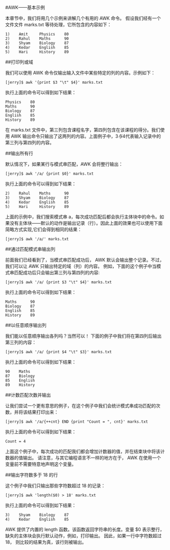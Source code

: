 #AWK——基本示例  

本章节中，我们将用几个示例来讲解几个有用的 AWK 命令。 假设我们经有一个文件文件 marks.txt 等待处理，它所包含的内容如下：  

```
1)    Amit     Physics    80
2)    Rahul    Maths      90
3)    Shyam    Biology    87
4)    Kedar    English    85
5)    Hari     History    89
```  

##打印列或域  

我们可以使用 AWK 命令仅输出输入文件中某些特定的列的内容。示例如下：  

```
[jerry]$ awk '{print $3 "\t" $4}' marks.txt
```  

执行上面的命令可以得到如下结果：
  
```
Physics    80
Maths      90
Biology    87
English    85
History    89
```  

在 marks.txt 文件中，第三列包含课程名字，第四列包含在该课程的得分。我们使用 AWK 输出命令只输出了这两列的内容。上面例子中，$3与$4代表输入记录中的第三列与第四列的内容。  

##输出所有行  

默认情况下，如果某行与模式串匹配，AWK 会将整行输出：  

```
[jerry]$ awk '/a/ {print $0}' marks.txt
```  

执行上面的命令可以得到如下结果：

```
2)    Rahul    Maths      90
3)    Shyam    Biology    87
4)    Kedar    English    85
5)    Hari     History    89
```  

上面的示例中，我们搜索模式串 a，每次成功匹配后都会执行主体块中的命令。如果没有主体块——默认的动作是输出记录（行）。因此上面的效果也可以使用下面简略方式实现,它们会得到相同的结果：  

```
[jerry]$ awk '/a/' marks.txt
```  

##通过匹配模式串输出列  

前面我们已经看到了，当模式串匹配成功后， AWK 默认会输出整个记录。不过，我们可以让 AWK 只输出特定的域（列）的内容。 例如，下面的这个例子中当模式串匹配成功后只会输出第三列与第四列的内容:  

```
[jerry]$ awk '/a/ {print $3 "\t" $4}' marks.txt
```  

执行上面的命令可以得到如下结果：  

```
Maths      90
Biology    87
English    85
History    89
```  

##以任意顺序输出列  

我们能以任意顺序输出各列吗？当然可以！ 下面的例子中我们将在第四列后输出第三列的内容：  

```
[jerry]$ awk '/a/ {print $4 "\t" $3}' marks.txt
```  

执行上面的命令可以得到如下结果：  

```
90    Maths
87    Biology
85    English
89    History
```  

##计数匹配次数并输出  

让我们尝试一个更有意思的例子，在这个例子中我们会统计模式串成功匹配的次数，并将该结果打印出来：  

```
[jerry]$ awk '/a/{++cnt} END {print "Count = ", cnt}' marks.txt
```  

执行上面的命令可以得到如下结果： 
  
```
Count = 4
```  

上面这个例子中，每次成功的匹配我们都会增加计数器的值，并在结束块中将该计数器的值输出。 请注意，与其它编程语言不一样的地方在于， AWK 在使用一个变量前不需要特意地声明这个变量。  

##输出字符数多于 18 的行  

这个例子中我们只输出那些字符数超过 18 的记录：  

```
[jerry]$ awk 'length($0) > 18' marks.txt
```   

执行上面的命令可以得到如下结果：   

```
3)    Shyam    Biology    87
4)    Kedar    English    85
```  

AWK 提供了内置的 length 函数。该函数返回字符串的长度。变量 $0 表示整行，缺失的主体块会执行默认动作，例如，打印输出。 因此，如果一行中字符数超过 18， 则比较的结果为真，该行则被输出。

